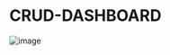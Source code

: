 # CRUD-DASHBOARD
![image](https://user-images.githubusercontent.com/122365233/220116255-892cb430-2577-4f4d-97cb-884d971170c5.png)
